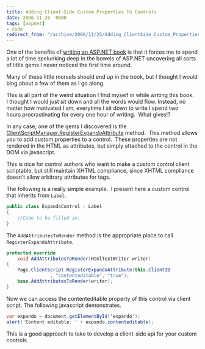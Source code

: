 ```yaml
---
title: Adding Client-Side Custom Properties To Controls
date: 2006-11-26 -0800
tags: [aspnet]
- code
redirect_from: "/archive/2006/11/25/Adding_ClientSide_Custom_Properties_To_Controls.aspx/"
---
```


One of the benefits of [writing an
ASP.NET book](https://haacked.com/archive/2006/11/19/Writing_A_Book.aspx "Writing A Book")
is that it forces me to spend a lot of time spelunking deep in the
bowels of ASP.NET uncovering all sorts of little gems I never noticed
the first time around.

Many of these little morsels should end up in the book, but I thought I
would blog about a few of them as I go along. 

This is all part of the weird situation I find myself in while writing
this book. I thought I would just sit down and all the words would flow.
Instead, no matter how motivated I am, everytime I sit down to write I
spend two hours procrastinating for every one hour of writing.  What
gives!?

In any case, one of the gems I discovered is the
[ClientScriptManager.RegisterExpandoAttribute](http://msdn2.microsoft.com/en-US/library/system.web.ui.clientscriptmanager.registerexpandoattribute(VS.80).aspx "MSDN Documentation on ClientScriptManager.RegisterExpandoAttribute")
method.  This method allows you to add custom properties to a
control.  These properties are not rendered in the HTML as attributes,
but simply attached to the control in the DOM via javascript.

This is nice for control authors who want to make a custom control
client scriptable, but still maintain XHTML compliance, since XHTML
compliance doesn’t allow arbitrary attributes for tags.

The following is a really simple example.  I present here a custom
control that inherits from `Label`.

```csharp
public class ExpandoControl : Label
{
    //Code to be filled in.
}
```

The `AddAttributesToRender` method is the appropriate place to call
`RegisterExpandoAttribute`.

```csharp
protected override 
    void AddAttributesToRender(HtmlTextWriter writer)
{
    Page.ClientScript.RegisterExpandoAttribute(this.ClientID
                , "contenteditable", "true");
    base.AddAttributesToRender(writer);
}
```

Now we can access the contenteditable property of this control via
client script. The following javascript demonstrates.

```csharp
var expando = document.getElementById('expando');
alert('Content editable: ' + expando.contenteditable);
```

This is a good approach to take to develop a client-side api for your
custom controls.


